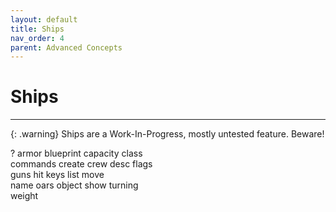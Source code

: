 ```yaml
---
layout: default
title: Ships
nav_order: 4
parent: Advanced Concepts
---
```


# Ships
---
{: .warning}
Ships are a Work-In-Progress, mostly untested feature. Beware!

?              armor          blueprint      capacity       class          
commands       create         crew           desc           flags          
guns           hit            keys           list           move           
name           oars           object         show           turning        
weight         